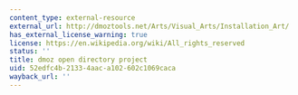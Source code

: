 ```yaml
---
content_type: external-resource
external_url: http://dmoztools.net/Arts/Visual_Arts/Installation_Art/
has_external_license_warning: true
license: https://en.wikipedia.org/wiki/All_rights_reserved
status: ''
title: dmoz open directory project
uid: 52edfc4b-2133-4aac-a102-602c1069caca
wayback_url: ''
---
```

